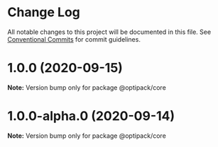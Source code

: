 # Change Log

All notable changes to this project will be documented in this file.
See [Conventional Commits](https://conventionalcommits.org) for commit guidelines.

# 1.0.0 (2020-09-15)

**Note:** Version bump only for package @optipack/core





# 1.0.0-alpha.0 (2020-09-14)

**Note:** Version bump only for package @optipack/core
